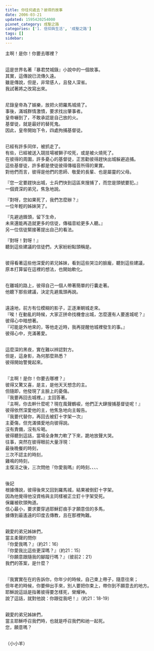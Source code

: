 ```yaml
---
title: 你往何處去？彼得的故事
date: 2006-03-21
updated: 1595420254000
pixnet_category: 成聖之路
categories: ['1. 信仰與生活', '成聖之路']
tags: []
sidebar: 
---
```


<p>主啊！是你！你要去哪裡？</p>
<p><br/>
這是世界名著『暴君焚城錄』小說中的一個故事。<br/>
其實，這傳說已流傳久遠。<br/>
雖是傳說，但是，非常感人，且發人深省。<br/>
我試著將之改寫出來。</p>
<p><br/>
尼錄皇帝為了娛樂，放把火把羅馬城燒了。<br/>
事後，滿城群情激憤，要求找出肇事者。<br/>
皇帝嚇到了，不敢承認是自己放的火。<br/>
基督徒，就是最好的替死鬼。<br/>
因此，皇帝開始下令，四處拘捕基督徒。</p>
<p><br/>
已經有許多同伴，被抓走了。<br/>
有些，已經被送入競技場被獅子咬死，或是被火燒死了。<br/>
在彼得的周圍，許多憂心的基督徒，正苦勸彼得趕快出城躲避追捕。<br/>
這些基督徒，許多都是使徒彼得傳福音所得的果實。<br/>
對他們而言，彼得是他們的恩師、敬愛的長輩、也是屬靈的父母。</p>
<p>『您一定要趕快出城，士兵們快到這區來搜捕了，而您是頭號要犯。』<br/>
一個資深的弟兄，焦急地說。</p>
<p>『對呀，您如果死了，我們怎麼辦？』<br/>
一位年輕的姊妹哭了。</p>
<p>『先避過鋒頭，留下生命，<br/>
未來還能再造就更多的信徒，傳福音給更多人聽。』<br/>
另一位信徒緊接著提出自己的看法。</p>
<p>『對呀！對呀！』<br/>
聽到這些建議的信徒們，大家紛紛點頭稱是。</p>
<p><br/>
彼得看著這些他深愛的弟兄姊妹，看到這些哭泣的臉龐，聽到這些建議，<br/>
原本打算留在這裡的想法，也開始軟化。</p>
<p><br/>
在離城的路上，彼得自己一個人帶著簡單的行囊走著。<br/>
他聽下那些建議，決定先避風頭再說。</p>
<p><br/>
遠遠地，前方有位模糊的影子，正逐漸朝城走來。<br/>
『唉！在動亂的時候，大家正拼命找機會出城，怎麼還有人要進城呢？』<br/>
彼得心中暗想著。<br/>
『可能是外地來的，等他走近時，我再提醒他城裡發生的事。』<br/>
彼得心中，充滿著愛。</p>
<p><br/>
這麼深的黑夜，實在難以辨認對方。<br/>
但是，這身影，為何那麼熟悉？<br/>
彼得開始警覺起來。</p>
<p><br/>
『主啊！是你！你要去哪裡？』<br/>
彼得又驚又喜，是主，是他天天想念的主。<br/>
但隨即，他發現了主臉上的憂傷。<br/>
『我要再回去城裡。』主回答著。<br/>
『主啊，你去幹什麼呢？現在風聲鶴唳，他們正大肆搜捕基督徒呢！』<br/>
彼得依然深愛他的主，他焦急地向主報告。<br/>
『我要代替你，再回去被釘十字架一次』<br/>
主憂傷，但充滿憐愛地向彼得說。<br/>
沒有責備，沒有斥喝。<br/>
彼得聽到這話，當場全身無力軟了下來，跪地放聲大哭。<br/>
往事，突然在彼得眼前大量浮現：<br/>
最後晚餐的時刻，<br/>
三次不認主的時刻，<br/>
雞鳴的時刻，<br/>
主復活之後，三次問他『你愛我嗎』的時刻、、、、</p>
<p><br/>
後記<br/>
根據傳說，彼得後來又回到羅馬城，結果被倒釘十字架。<br/>
因為他覺得他沒資格與主同樣被正立釘十字架受死。<br/>
保羅被砍頭殉道。<br/>
信心最小，要求要穿過耶穌釘痕手才願意信的多馬，<br/>
據傳到最遙遠的印度去傳教，且在那裡殉難。</p>
<p><br/>
親愛的弟兄姊妹們，<br/>
當主柔聲的問你<br/>
『你愛我嗎？』（約21：16）<br/>
『你愛我比這些更深嗎？』（約21：15）<br/>
『你願意跟隨我的腳蹤行嗎？』（彼前2：21）<br/>
我們的答案，是什麼？</p>
<p><br/>
『我實實在在的告訴你，你年少的時候，自己束上帶子，隨意往來；<br/>
但年老的時候，你要伸出手來，別人要把你束上，帶你到不願意去的地方。<br/>
耶穌說這話是指著彼得要怎樣死，榮耀神。<br/>
說了這話，就對他說：你跟從我吧！』（約21：18-19）</p>
<p><br/>
親愛的弟兄姊妹們，<br/>
當主耶穌呼召我們時，也就是呼召我們和祂一起死。<br/>
您，願意嗎？</p>
<p><br/>
（小小羊）</p>
<p> </p>
